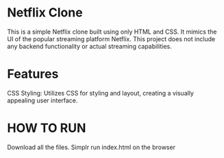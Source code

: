 # Netflix Clone
This is a simple Netflix clone built using only HTML and CSS. It mimics the UI of the popular streaming platform Netflix. This project does not include any backend functionality or actual streaming capabilities.

# Features
CSS Styling: Utilizes CSS for styling and layout, creating a visually appealing user interface.


# HOW TO RUN
Download all the files.
Simplr run index.html on the browser
